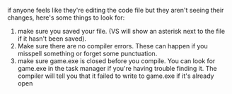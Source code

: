 if anyone feels like they're editing the code file but they aren't seeing their changes, here's some things to look for: 
1) make sure you saved your file. (VS will show an asterisk next to the file if it hasn't been saved).
2) Make sure there are no compiler errors. These can happen if you misspell something or forget some punctuation. 
3) make sure game.exe is closed before you compile. You can look for game.exe in the task manager if you're having trouble finding it. The compiler will tell you that it failed to write to game.exe if it's already open
